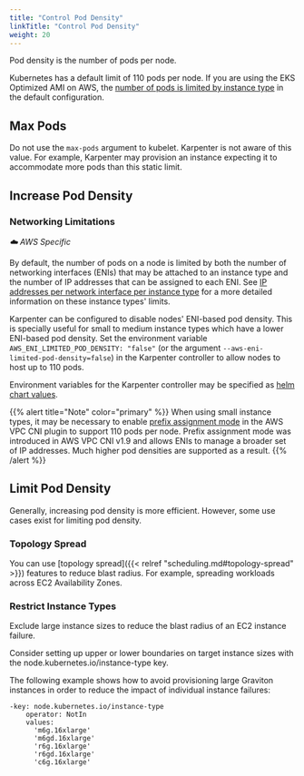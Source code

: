 ```yaml
---
title: "Control Pod Density"
linkTitle: "Control Pod Density"
weight: 20
---
```


Pod density is the number of pods per node.

Kubernetes has a default limit of 110 pods per node. If you are using the EKS Optimized AMI on AWS, the [number of pods is limited by instance type](https://github.com/awslabs/amazon-eks-ami/blob/master/files/eni-max-pods.txt) in the default configuration.

## Max Pods

Do not use the `max-pods` argument to kubelet. Karpenter is not aware of this value. For example, Karpenter may provision an instance expecting it to accommodate more pods than this static limit.

## Increase Pod Density

### Networking Limitations

*☁️ AWS Specific*

By default, the number of pods on a node is limited by both the number of networking interfaces (ENIs) that may be attached to an instance type and the number of IP addresses that can be assigned to each ENI.  See [IP addresses per network interface per instance type](https://docs.aws.amazon.com/AWSEC2/latest/UserGuide/using-eni.html#AvailableIpPerENI) for a more detailed information on these instance types' limits.

Karpenter can be configured to disable nodes' ENI-based pod density.  This is specially useful for small to medium instance types which have a lower ENI-based pod density.  Set the environment variable `AWS_ENI_LIMITED_POD_DENSITY: "false"` (or the argument  `--aws-eni-limited-pod-density=false`) in the Karpenter controller to allow nodes to host up to 110 pods.

Environment variables for the Karpenter controller may be specified as [helm chart values](https://github.com/aws/karpenter/blob/c73f425e924bb64c3f898f30ca5035a1d8591183/charts/karpenter/values.yaml#L15).

{{% alert title="Note" color="primary" %}}
When using small instance types, it may be necessary to enable [prefix assignment mode](https://aws.amazon.com/blogs/containers/amazon-vpc-cni-increases-pods-per-node-limits/) in the AWS VPC CNI plugin to support 110 pods per node.  Prefix assignment mode was introduced in AWS VPC CNI v1.9 and allows ENIs to manage a broader set of IP addresses.  Much higher pod densities are supported as a result.
{{% /alert %}}

## Limit Pod Density

Generally, increasing pod density is more efficient. However, some use cases exist for limiting pod density.

### Topology Spread

You can use [topology spread]({{< relref "scheduling.md#topology-spread" >}}) features to reduce blast radius. For example, spreading workloads across EC2 Availability Zones.


### Restrict Instance Types

Exclude large instance sizes to reduce the blast radius of an EC2 instance failure.

Consider setting up upper or lower boundaries on target instance sizes with the node.kubernetes.io/instance-type key.

The following example shows how to avoid provisioning large Graviton instances in order to reduce the impact of individual instance failures:

```
-key: node.kubernetes.io/instance-type
    operator: NotIn
    values:
      'm6g.16xlarge'
      'm6gd.16xlarge'
      'r6g.16xlarge'
      'r6gd.16xlarge'
      'c6g.16xlarge'
```
